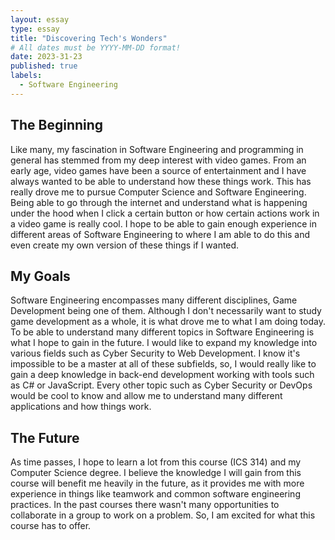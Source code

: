 ```yaml
---
layout: essay
type: essay
title: "Discovering Tech's Wonders"
# All dates must be YYYY-MM-DD format!
date: 2023-31-23
published: true
labels:
  - Software Engineering
---
```


## The Beginning
Like many, my fascination in Software Engineering and programming in general has stemmed from my deep interest with video games. From an early age, video games have been a source of entertainment and I have always wanted to be able to understand how these things work. This has really drove me to pursue Computer Science and Software Engineering. Being able to go through the internet and understand what is happening under the hood when I click a certain button or how certain actions work in a video game is really cool. I hope to be able to gain enough experience in different areas of Software Engineering to where I am able to do this and even create my own version of these things if I wanted.

## My Goals
Software Engineering encompasses many different disciplines, Game Development being one of them. Although I don't necessarily want to study game development as a whole, it is what drove me to what I am doing today. To be able to understand many different topics in Software Engineering is what I hope to gain in the future. I would like to expand my knowledge into various fields such as Cyber Security to Web Development. I know it's impossible to be a master at all of these subfields, so, I would really like to gain a deep knowledge in back-end development working with tools such as C# or JavaScript. Every other topic such as Cyber Security or DevOps would be cool to know and allow me to understand many different applications and how things work.

## The Future
As time passes, I hope to learn a lot from this course (ICS 314) and my Computer Science degree. I believe the knowledge I will gain from this course will benefit me heavily in the future, as it provides me with more experience in things like teamwork and common software engineering practices. In the past courses there wasn't many opportunities  to collaborate in a group to work on a problem. So, I am excited for what this course has to offer.
